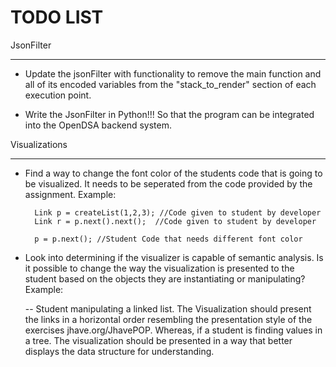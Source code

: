 TODO LIST
=========

JsonFilter
***
* Update the jsonFilter with functionality to remove the main function and all of its encoded variables from the "stack_to_render" section of each execution point.

* Write the JsonFilter in Python!!! So that the program can be integrated into the OpenDSA backend system. 


Visualizations
*** 
* Find a way to change the font color of the students code that is going to be visualized. It needs to be seperated from the code provided by the assignment. Example: 

        Link p = createList(1,2,3); //Code given to student by developer 
        Link r = p.next().next();  //Code given to student by developer

        p = p.next(); //Student Code that needs different font color

* Look into determining if the visualizer is capable of semantic analysis. Is it possible to change the way the visualization is presented to the student based on the objects they are instantiating or manipulating? Example: 

	-- Student manipulating a linked list. The Visualization should present the links in a horizontal order resembling the presentation style of the exercises jhave.org/JhavePOP. Whereas, if a student is finding values in a tree. The visualization should be presented in a way that better displays the data structure for understanding. 
